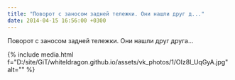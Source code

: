 ```yaml
---
title: "Поворот с заносом задней тележки. Они нашли друг д..."
date: 2014-04-15 16:56:00 +0300
---
```


Поворот с заносом задней тележки. Они нашли друг друга...

{% include media.html f="D:/site/GiT/whiteldragon.github.io/assets/vk_photos/1/OIz8l_UqGyA.jpg" alt="" %}

